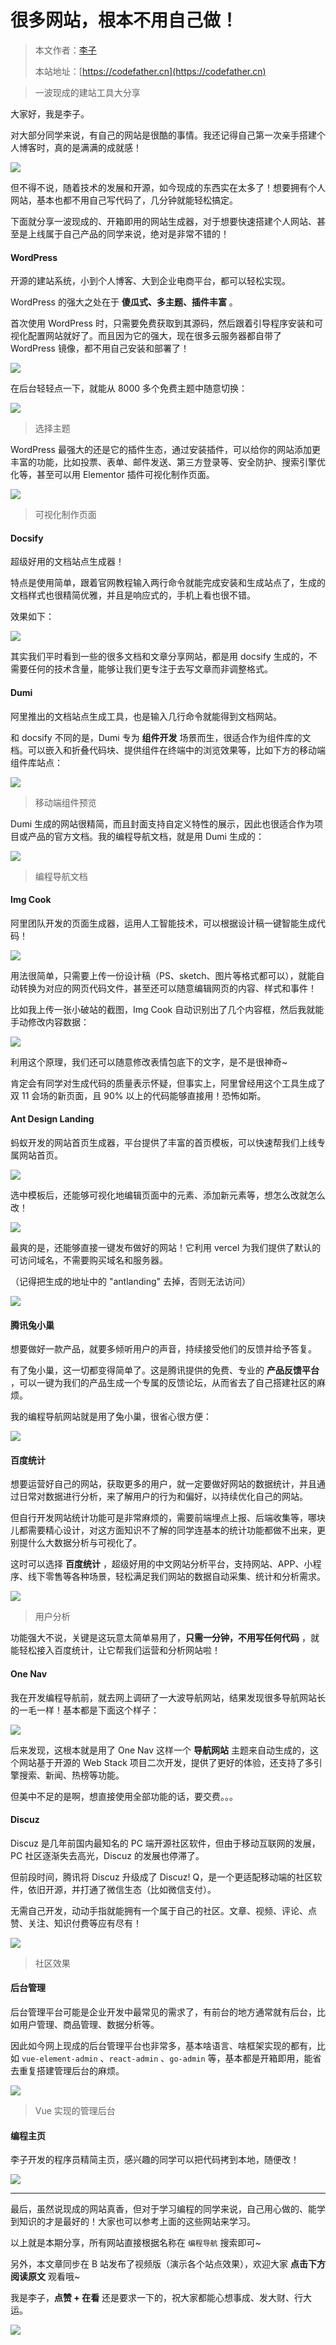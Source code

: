# 很多网站，根本不用自己做！

> 本文作者：[李子](https://yuyuanweb.feishu.cn/wiki/Abldw5WkjidySxkKxU2cQdAtnah)
>
> 本站地址：[https://codefather.cn](https://codefather.cn)

> 一波现成的建站工具大分享

大家好，我是李子。

对大部分同学来说，有自己的网站是很酷的事情。我还记得自己第一次亲手搭建个人博客时，真的是满满的成就感！

![](https://pic.yupi.icu/5563/202311091049168.png)

但不得不说，随着技术的发展和开源，如今现成的东西实在太多了！想要拥有个人网站，基本也都不用自己写代码了，几分钟就能轻松搞定。

下面就分享一波现成的、开箱即用的网站生成器，对于想要快速搭建个人网站、甚至是上线属于自己产品的同学来说，绝对是非常不错的！

#### WordPress

开源的建站系统，小到个人博客、大到企业电商平台，都可以轻松实现。

WordPress 的强大之处在于 **傻瓜式、多主题、插件丰富** 。

首次使用 WordPress 时，只需要免费获取到其源码，然后跟着引导程序安装和可视化配置网站就好了。而且因为它的强大，现在很多云服务器都自带了 WordPress 镜像，都不用自己安装和部署了！

![](https://pic.yupi.icu/5563/202311091049165.png)

在后台轻轻点一下，就能从 8000 多个免费主题中随意切换：

![](https://pic.yupi.icu/5563/202311091049279.png)

> 选择主题

WordPress 最强大的还是它的插件生态，通过安装插件，可以给你的网站添加更丰富的功能，比如投票、表单、邮件发送、第三方登录等、安全防护、搜索引擎优化等，甚至可以用 Elementor 插件可视化制作页面。

![](https://pic.yupi.icu/5563/202311091049473.gif)

> 可视化制作页面

#### Docsify

超级好用的文档站点生成器！

特点是使用简单，跟着官网教程输入两行命令就能完成安装和生成站点了，生成的文档样式也很精简优雅，并且是响应式的，手机上看也很不错。

效果如下：

![](https://pic.yupi.icu/5563/202311091049188.png)

其实我们平时看到一些的很多文档和文章分享网站，都是用 docsify 生成的，不需要任何的技术含量，能够让我们更专注于去写文章而非调整格式。

#### Dumi

阿里推出的文档站点生成工具，也是输入几行命令就能得到文档网站。

和 docsify 不同的是，Dumi 专为 **组件开发** 场景而生，很适合作为组件库的文档。可以嵌入和折叠代码块、提供组件在终端中的浏览效果等，比如下方的移动端组件库站点：

![](https://pic.yupi.icu/5563/202311091049172.jpeg)

> 移动端组件预览

Dumi 生成的网站很精简，而且封面支持自定义特性的展示，因此也很适合作为项目或产品的官方文档。我的编程导航文档，就是用 Dumi 生成的：

![](https://pic.yupi.icu/5563/202311091049635.png)

> 编程导航文档

#### Img Cook

阿里团队开发的页面生成器，运用人工智能技术，可以根据设计稿一键智能生成代码！

![](https://pic.yupi.icu/5563/202311091049713.png)

用法很简单，只需要上传一份设计稿（PS、sketch、图片等格式都可以），就能自动转换为对应的网页代码文件，甚至还可以随意编辑网页的内容、样式和事件！

比如我上传一张小破站的截图，Img Cook 自动识别出了几个内容框，然后我就能手动修改内容数据：

![](https://pic.yupi.icu/5563/202311091049668.png)

利用这个原理，我们还可以随意修改表情包底下的文字，是不是很神奇~

肯定会有同学对生成代码的质量表示怀疑，但事实上，阿里曾经用这个工具生成了双 11 会场的新页面，且 90% 以上的代码能够直接用！恐怖如斯。

#### Ant Design Landing

蚂蚁开发的网站首页生成器，平台提供了丰富的首页模板，可以快速帮我们上线专属网站首页。

![](https://pic.yupi.icu/5563/202311091049729.png)

选中模板后，还能够可视化地编辑页面中的元素、添加新元素等，想怎么改就怎么改！

![](https://pic.yupi.icu/5563/202311091049029.png)

最爽的是，还能够直接一键发布做好的网站！它利用 vercel 为我们提供了默认的可访问域名，不需要购买域名和服务器。

（记得把生成的地址中的 "antlanding" 去掉，否则无法访问）

![](https://pic.yupi.icu/5563/202311091049163.png)

#### 腾讯兔小巢

想要做好一款产品，就要多倾听用户的声音，持续接受他们的反馈并给予答复。

有了兔小巢，这一切都变得简单了。这是腾讯提供的免费、专业的 **产品反馈平台** ，可以一键为我们的产品生成一个专属的反馈论坛，从而省去了自己搭建社区的麻烦。

我的编程导航网站就是用了兔小巢，很省心很方便：

![](https://pic.yupi.icu/5563/202311091049225.png)

#### 百度统计

想要运营好自己的网站，获取更多的用户，就一定要做好网站的数据统计，并且通过日常对数据进行分析，来了解用户的行为和偏好，以持续优化自己的网站。

但自行开发网站统计功能可是非常麻烦的，需要前端埋点上报、后端收集等，哪块儿都需要精心设计，对这方面知识不了解的同学连基本的统计功能都做不出来，更别提什么大数据分析与可视化了。

这时可以选择 **百度统计** ，超级好用的中文网站分析平台，支持网站、APP、小程序、线下零售等各种场景，轻松满足我们网站的数据自动采集、统计和分析需求。

![](https://pic.yupi.icu/5563/202311091049211.png)

> 用户分析

功能强大不说，关键是这玩意太简单易用了，**只需一分钟，不用写任何代码** ，就能轻松接入百度统计，让它帮我们运营和分析网站啦！

#### One Nav

我在开发编程导航前，就去网上调研了一大波导航网站，结果发现很多导航网站长的一毛一样！基本都是下面这个样子：

![](https://pic.yupi.icu/5563/202311091049219.png)

后来发现，这根本就是用了 One Nav 这样一个 **导航网站** 主题来自动生成的，这个网站基于开源的 Web Stack 项目二次开发，提供了更好的体验，还支持了多引擎搜索、新闻、热榜等功能。

但美中不足的是啊，想直接使用全部功能的话，要交费。。。

#### Discuz

Discuz 是几年前国内最知名的 PC 端开源社区软件，但由于移动互联网的发展，PC 社区逐渐失去高光，Discuz 的发展也停滞了。

但前段时间，腾讯将 Discuz 升级成了 Discuz! Q，是一个更适配移动端的社区软件，依旧开源，并打通了微信生态（比如微信支付）。

无需自己开发，动动手指就能拥有一个属于自己的社区。文章、视频、评论、点赞、关注、知识付费等应有尽有！

![](https://pic.yupi.icu/5563/202311091049333.png)

> 社区效果

#### 后台管理

后台管理平台可能是企业开发中最常见的需求了，有前台的地方通常就有后台，比如用户管理、商品管理、数据分析等。

因此如今网上现成的后台管理平台也非常多，基本啥语言、啥框架实现的都有，比如 `vue-element-admin` 、`react-admin` 、`go-admin` 等，基本都是开箱即用，能省去重复搭建管理后台的麻烦。

![](https://pic.yupi.icu/5563/202311091049605.png)

> Vue 实现的管理后台

#### 编程主页

李子开发的程序员精简主页，感兴趣的同学可以把代码拷到本地，随便改！

![](https://pic.yupi.icu/5563/202311091049653.png)



------


最后，虽然说现成的网站真香，但对于学习编程的同学来说，自己用心做的、能学到知识的才是最好的！大家也可以参考上面的这些网站来学习。

以上就是本期分享，所有网站直接根据名称在 `编程导航` 搜索即可~



另外，本文章同步在 B 站发布了视频版（演示各个站点效果），欢迎大家 **点击下方阅读原文** 观看哦~

我是李子，**点赞 + 在看** 还是要求一下的，祝大家都能心想事成、发大财、行大运。

![](https://pic.yupi.icu/5563/202311091049724.png)